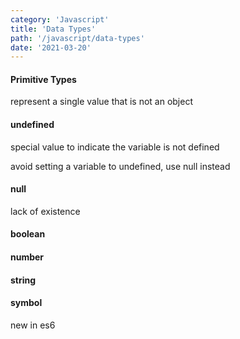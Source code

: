 ```yaml
---
category: 'Javascript'
title: 'Data Types'
path: '/javascript/data-types'
date: '2021-03-20'
---
```


#### Primitive Types

represent a single value that is not an object

#### undefined

special value to indicate the variable is not defined

avoid setting a variable to undefined, use null instead

#### null

lack of existence

#### boolean

#### number

#### string

#### symbol

new in es6
